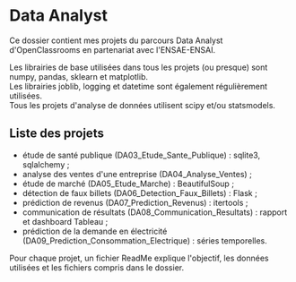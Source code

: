 # Data Analyst
  
Ce dossier contient mes projets du parcours Data Analyst d'OpenClassrooms en partenariat avec l'ENSAE-ENSAI.  
  
Les librairies de base utilisées dans tous les projets (ou presque) sont numpy, pandas, sklearn et matplotlib.  
Les librairies joblib, logging et datetime sont également régulièrement utilisées.  
Tous les projets d'analyse de données utilisent scipy et/ou statsmodels.  
  
## Liste des projets
  
- étude de santé publique (DA03_Etude_Sante_Publique) : sqlite3, sqlalchemy ;
- analyse des ventes d'une entreprise (DA04_Analyse_Ventes) ;
- étude de marché (DA05_Etude_Marche) : BeautifulSoup ;
- détection de faux billets (DA06_Detection_Faux_Billets) : Flask ;
- prédiction de revenus (DA07_Prediction_Revenus) : itertools ;
- communication de résultats (DA08_Communication_Resultats) : rapport et dashboard Tableau ;
- prédiction de la demande en électricité (DA09_Prediction_Consommation_Electrique) : séries temporelles.  
  
Pour chaque projet, un fichier ReadMe explique l'objectif, les données utilisées et les fichiers compris dans le dossier.  
